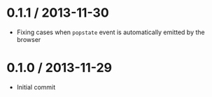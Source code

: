0.1.1 / 2013-11-30
===================
 * Fixing cases when `popstate` event is automatically emitted by the browser

0.1.0 / 2013-11-29
===================
 * Initial commit